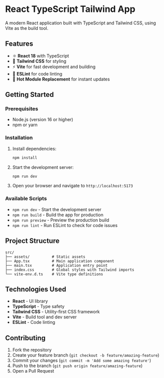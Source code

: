 # React TypeScript Tailwind App

A modern React application built with TypeScript and Tailwind CSS, using Vite as the build tool.

## Features

- ⚛️ **React 18** with TypeScript
- 🎨 **Tailwind CSS** for styling
- ⚡ **Vite** for fast development and building
- 🔧 **ESLint** for code linting
- 🚀 **Hot Module Replacement** for instant updates

## Getting Started

### Prerequisites

- Node.js (version 16 or higher)
- npm or yarn

### Installation

1. Install dependencies:
   ```bash
   npm install
   ```

2. Start the development server:
   ```bash
   npm run dev
   ```

3. Open your browser and navigate to `http://localhost:5173`

### Available Scripts

- `npm run dev` - Start the development server
- `npm run build` - Build the app for production
- `npm run preview` - Preview the production build
- `npm run lint` - Run ESLint to check for code issues

## Project Structure

```
src/
├── assets/          # Static assets
├── App.tsx          # Main application component
├── main.tsx         # Application entry point
├── index.css        # Global styles with Tailwind imports
└── vite-env.d.ts    # Vite type definitions
```

## Technologies Used

- **React** - UI library
- **TypeScript** - Type safety
- **Tailwind CSS** - Utility-first CSS framework
- **Vite** - Build tool and dev server
- **ESLint** - Code linting

## Contributing

1. Fork the repository
2. Create your feature branch (`git checkout -b feature/amazing-feature`)
3. Commit your changes (`git commit -m 'Add some amazing feature'`)
4. Push to the branch (`git push origin feature/amazing-feature`)
5. Open a Pull Request


